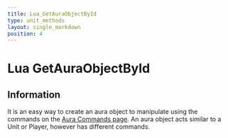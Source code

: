 ```yaml
---
title: Lua_GetAuraObjectById
type: unit_methods
layout: single_markdown
position: 4
---
```


# Lua GetAuraObjectById

## Information

It is an easy way to create an aura object to manipulate using the commands on the [Aura Commands page](/Wiki/docs/standards_scripts/methods_lua/Aura_Methods). 
An aura object acts similar to a Unit or Player, however has different commands.